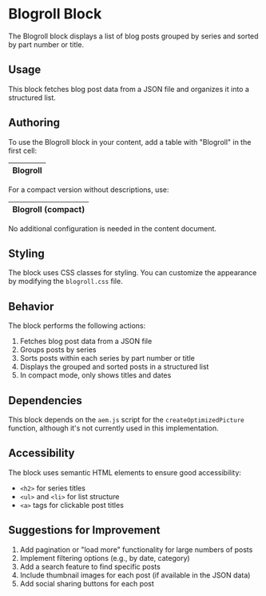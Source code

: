 # Blogroll Block

The Blogroll block displays a list of blog posts grouped by series and sorted by part number or title.

## Usage

This block fetches blog post data from a JSON file and organizes it into a structured list.

## Authoring

To use the Blogroll block in your content, add a table with "Blogroll" in the first cell:

| Blogroll |
|----------|

For a compact version without descriptions, use:

| Blogroll (compact) |
|--------------------|

No additional configuration is needed in the content document.

## Styling

The block uses CSS classes for styling. You can customize the appearance by modifying the `blogroll.css` file.

## Behavior

The block performs the following actions:
1. Fetches blog post data from a JSON file
2. Groups posts by series
3. Sorts posts within each series by part number or title
4. Displays the grouped and sorted posts in a structured list
5. In compact mode, only shows titles and dates

## Dependencies

This block depends on the `aem.js` script for the `createOptimizedPicture` function, although it's not currently used in this implementation.

## Accessibility

The block uses semantic HTML elements to ensure good accessibility:
- `<h2>` for series titles
- `<ul>` and `<li>` for list structure
- `<a>` tags for clickable post titles

## Suggestions for Improvement

1. Add pagination or "load more" functionality for large numbers of posts
2. Implement filtering options (e.g., by date, category)
3. Add a search feature to find specific posts
4. Include thumbnail images for each post (if available in the JSON data)
5. Add social sharing buttons for each post
